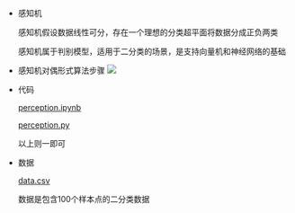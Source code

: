 
+ 感知机

  感知机假设数据线性可分，存在一个理想的分类超平面将数据分成正负两类

  感知机属于判别模型，适用于二分类的场景，是支持向量机和神经网络的基础

+ 感知机对偶形式算法步骤
  ![](https://timgsa.baidu.com/timg?image&quality=80&size=b9999_10000&sec=1553575213207&di=72e2138e1a5de7af5dc2224d7294bccc&imgtype=0&src=http%3A%2F%2Fmmbiz.qpic.cn%2Fmmbiz_jpg%2FjXQJ6b7CBHrsdDkJxVIV0lGMnzRtm1esvtuxUibicP1dmLf5klicFjeIT0E3qkUgTmW9LMfObW5JdzNxbb2daBk2w%2F640%3Fwx_fmt%3Djpeg)

+ 代码

  [perception.ipynb](https://github.com/baiyang2464/AI/blob/master/ml/PLA/perception.ipynb) 

  [perception.py](https://github.com/baiyang2464/AI/blob/master/ml/PLA/perception.py) 

  以上则一即可

+ 数据

  [data.csv](https://github.com/baiyang2464/AI/blob/master/ml/PLA/data.csv) 

  数据是包含100个样本点的二分类数据